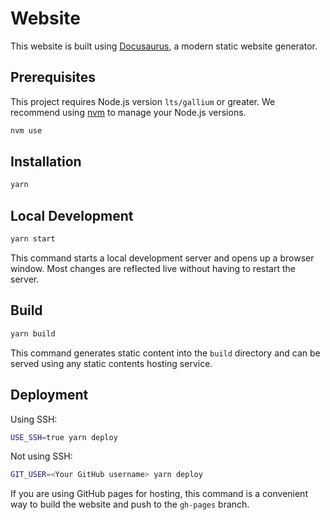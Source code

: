# Website

This website is built using [Docusaurus](https://docusaurus.io/), a modern static website generator.

## Prerequisites

This project requires Node.js version `lts/gallium` or greater. We recommend using [nvm](https://github.com/nvm-sh/nvm) to manage your Node.js versions.

```bash
nvm use
```

## Installation

```bash
yarn
```

## Local Development

```bash
yarn start
```

This command starts a local development server and opens up a browser window. Most changes are reflected live without having to restart the server.

## Build

```bash
yarn build
```

This command generates static content into the `build` directory and can be served using any static contents hosting service.

## Deployment

Using SSH:

```bash
USE_SSH=true yarn deploy
```

Not using SSH:

```bash
GIT_USER=<Your GitHub username> yarn deploy
```

If you are using GitHub pages for hosting, this command is a convenient way to build the website and push to the `gh-pages` branch.
